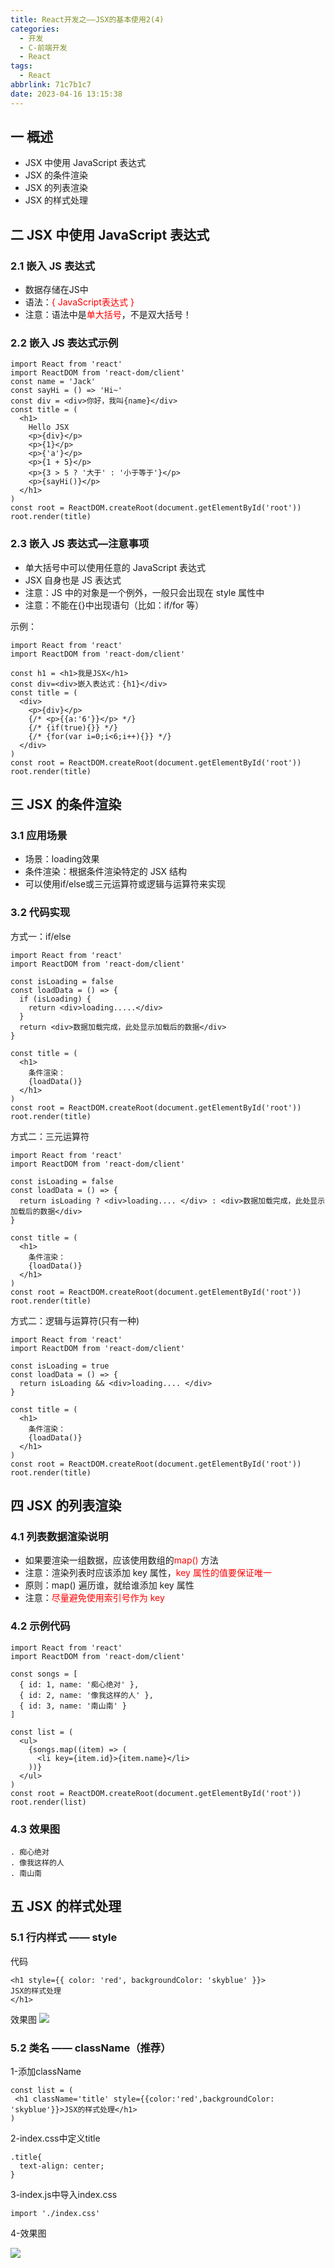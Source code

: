 ```yaml
---
title: React开发之——JSX的基本使用2(4)
categories:
  - 开发
  - C-前端开发
  - React
tags:
  - React
abbrlink: 71c7b1c7
date: 2023-04-16 13:15:38
---
```

## 一 概述

* JSX 中使用 JavaScript 表达式
*  JSX 的条件渲染
*  JSX 的列表渲染
*  JSX 的样式处理

<!--more-->

## 二  JSX 中使用 JavaScript 表达式

### 2.1 嵌入 JS 表达式

* 数据存储在JS中
* 语法：<font color=red>{ JavaScript表达式 }</font>
* 注意：语法中是<font color=red>单大括号</font>，不是双大括号！

### 2.2 嵌入 JS 表达式示例

```
import React from 'react'
import ReactDOM from 'react-dom/client'
const name = 'Jack'
const sayHi = () => 'Hi~'
const div = <div>你好，我叫{name}</div>
const title = (
  <h1>
    Hello JSX
    <p>{div}</p>
    <p>{1}</p>
    <p>{'a'}</p>
    <p>{1 + 5}</p>
    <p>{3 > 5 ? '大于' : '小于等于'}</p>
    <p>{sayHi()}</p>
  </h1>
)
const root = ReactDOM.createRoot(document.getElementById('root'))
root.render(title)
```

### 2.3 嵌入 JS 表达式—注意事项

* 单大括号中可以使用任意的 JavaScript 表达式
* JSX 自身也是 JS 表达式
* 注意：JS 中的对象是一个例外，一般只会出现在 style 属性中
* 注意：不能在{}中出现语句（比如：if/for 等）

示例：

```
import React from 'react'
import ReactDOM from 'react-dom/client'

const h1 = <h1>我是JSX</h1>
const div=<div>嵌入表达式：{h1}</div>
const title = (
  <div>
    <p>{div}</p>
    {/* <p>{{a:'6'}}</p> */}
    {/* {if(true){}} */}
    {/* {for(var i=0;i<6;i++){}} */}
  </div>
)
const root = ReactDOM.createRoot(document.getElementById('root'))
root.render(title)
```

## 三  JSX 的条件渲染

### 3.1 应用场景

* 场景：loading效果
* 条件渲染：根据条件渲染特定的 JSX 结构
* 可以使用if/else或三元运算符或逻辑与运算符来实现

### 3.2 代码实现

方式一：if/else

```
import React from 'react'
import ReactDOM from 'react-dom/client'

const isLoading = false
const loadData = () => {
  if (isLoading) {
    return <div>loading.....</div>
  }
  return <div>数据加载完成，此处显示加载后的数据</div>
}

const title = (
  <h1>
    条件渲染：
    {loadData()}
  </h1>
)
const root = ReactDOM.createRoot(document.getElementById('root'))
root.render(title)

```

方式二：三元运算符

```
import React from 'react'
import ReactDOM from 'react-dom/client'

const isLoading = false
const loadData = () => {
  return isLoading ? <div>loading.... </div> : <div>数据加载完成，此处显示加载后的数据</div>
}

const title = (
  <h1>
    条件渲染：
    {loadData()}
  </h1>
)
const root = ReactDOM.createRoot(document.getElementById('root'))
root.render(title)

```

方式二：逻辑与运算符(只有一种)

```
import React from 'react'
import ReactDOM from 'react-dom/client'

const isLoading = true
const loadData = () => {
  return isLoading && <div>loading.... </div>
}

const title = (
  <h1>
    条件渲染：
    {loadData()}
  </h1>
)
const root = ReactDOM.createRoot(document.getElementById('root'))
root.render(title)
```

## 四 JSX 的列表渲染

### 4.1 列表数据渲染说明

* 如果要渲染一组数据，应该使用数组的<font color=red>map()</font> 方法
* 注意：渲染列表时应该添加 key 属性，<font color=red>key 属性的值要保证唯一</font>
* 原则：map() 遍历谁，就给谁添加 key 属性
* 注意：<font color=red>尽量避免使用索引号作为 key</font>

### 4.2 示例代码

```
import React from 'react'
import ReactDOM from 'react-dom/client'

const songs = [
  { id: 1, name: '痴心绝对' },
  { id: 2, name: '像我这样的人' },
  { id: 3, name: '南山南' }
]

const list = (
  <ul>
    {songs.map((item) => (
      <li key={item.id}>{item.name}</li>
    ))}
  </ul>
)
const root = ReactDOM.createRoot(document.getElementById('root'))
root.render(list)

```

### 4.3 效果图

```
. 痴心绝对
. 像我这样的人
. 南山南
```

## 五 JSX 的样式处理

### 5.1 行内样式 —— style

代码

```
<h1 style={{ color: 'red', backgroundColor: 'skyblue' }}>
JSX的样式处理
</h1>
```

效果图
![][1]

### 5.2 类名 —— className（推荐）

1-添加className

```
const list = (
 <h1 className='title' style={{color:'red',backgroundColor: 'skyblue'}}>JSX的样式处理</h1>
)
```

2-index.css中定义title

```
.title{
  text-align: center;
}
```

3-index.js中导入index.css

```
import './index.css'
```

4-效果图

![][2]


[1]:https://cdn.staticaly.com/gh/PGzxc/CDN/master/blog-react/react-day1-img4-jsx-style-1.png
[2]:https://cdn.staticaly.com/gh/PGzxc/CDN/master/blog-react/react-day1-img4-jsx-style-2.png
